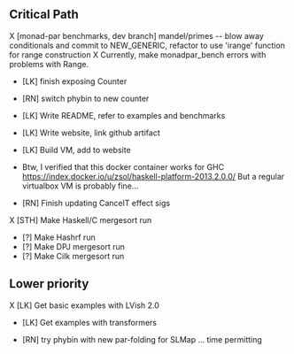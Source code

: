 
Critical Path
-------------

 X [monad-par benchmarks, dev branch] mandel/primes -- blow away
   conditionals and commit to NEW_GENERIC, refactor to use 'irange'
   function for range construction
   X Currently, make monadpar_bench errors with problems with Range.
 
 
 * [LK] finish exposing Counter
 * [RN] switch phybin to new counter 
 
 * [LK] Write README, refer to examples and benchmarks
 * [LK] Write website, link github artifact 
 * [LK] Build VM, add to website
  * Btw, I verified that this docker container works for GHC
    https://index.docker.io/u/zsol/haskell-platform-2013.2.0.0/
    But a regular virtualbox VM is probably fine...     

 * [RN] Finish updating CancelT effect sigs

 X [STH] Make Haskell/C mergesort run
 * [?] Make Hashrf run 
 * [?] Make DPJ mergesort run
 * [?] Make Cilk mergesort run

Lower priority
--------------

 X [LK] Get basic examples with LVish 2.0 
 * [LK] Get examples with transformers 

 * [RN] try phybin with new par-folding for SLMap ... time permitting




